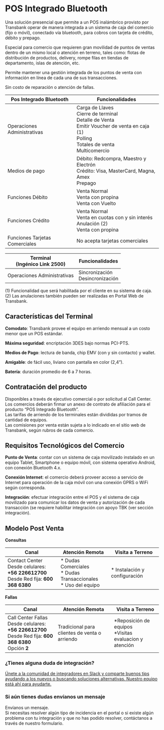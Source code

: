 # POS Integrado Bluetooth

<div class="pos-title-nav">
  <div tbk-link='/documentacion/pos-bluetooth' tbk-link-name='Documentación'></div>
</div>

Una solución presencial que permite a un POS inalámbrico provisto por Transbank operar de manera integrada a un sistema de caja del comercio (fijo o móvil), conectado vía bluetooth, para cobros con tarjeta de crédito, débito y prepago.

Especial para comercio que requieren gran movilidad de puntos de ventas dentro de un mismo local o atención en terreno, tales como: flotas de distribución de productos, delivery,  rompe filas en tiendas de departamento, islas de atención, etc. 

Permite mantener una gestión integrada de los puntos de venta con información en línea de cada una de sus transacciones.

Sin costo de reparación o atención de fallas.

Pos Integrado Bluetooth         | Funcionalidades
-------                         | -------
Operaciones Administrativas     | Carga de Llaves <br>Cierre de terminal <br>Detalle de Venta <br>Emitir Voucher de venta en caja (1) <br>Polling <br>Totales de venta <br>Multicomercio
Medios de pago                  | Débito: Redcompra, Maestro y Electrón<br>Crédito: Visa, MasterCard, Magna, Amex<br>Prepago
Funciones Débito                | Venta Normal<br>Venta con propina<br>Venta con Vuelto 
Funciones Crédito               | Venta Normal<br>Venta en cuotas con y sin interés<br>Anulación (2)<br>Venta con propina
Funciones Tarjetas Comerciales  | No acepta tarjetas comerciales


Terminal<br> (Ingénico Link 2500)   | Funcionalidades
-------                             | -------
Operaciones Administrativas         | Sincronización<br>Desincronización

(1) Funcionalidad que será habilitada por el cliente en su sistema de caja.
(2) Las anulaciones también pueden ser realizadas en Portal Web de Transbank.

## Características del Terminal

**Comodato**: Transbank provee el equipo en arriendo mensual a un costo menor que un POS estándar.

**Máxima seguridad**: encriptación 3DES bajo normas PCI-PTS.

**Medios de Pago**:  lectura de banda, chip EMV (con y sin contacto) y wallet.

**Amigable**: de fácil uso, liviano con pantalla en color (2,4”).

**Batería**: duración promedio de 6 a 7 horas.


## Contratación del producto

Disponibles a través de ejecutivo comercial o por solicitud al  Call Center.  
Los comercios deberán firmar un anexo de contrato de afiliación para el producto “POS Integrado Bluetooth”.  
Las tarifas de arriendo de los terminales están divididas por tramos de cantidad de equipos.  
Las comisiones por venta están sujeta a lo indicado en el sitio web de Transbank, según rubros de cada comercio.



## Requisitos Tecnológicos del Comercio

**Punto de Venta**: contar con un sistema de caja movilizado instalado en un equipo Tablet, Smartphone o equipo móvil, con sistema operativo Android, con conexión Bluetooth 4.x.

**Conexión Internet**: el comercio deberá proveer acceso a servicio de Internet para operación de la caja móvil con una conexión GPRS o WiFi según corresponda.

**Integración**: efectuar integración entre el POS y el sistema de caja movilizado para comunicar los datos de venta y autorización de cada transacción (se requiere habilitar integración con apoyo TBK (ver sección integración).

## Modelo Post Venta 

**Consultas**

Canal   | Atención Remota   | Visita a Terreno
------- | -------           | -------
Contact Center<br>Desde celulares: **+56 226612700**<br> Desde Red fija: **600 368 6380**| * Dudas Comerciales<br>* Dudas Transaccionales<br>* Uso del equipo | * Instalación y configuración

**Fallas**

Canal   | Atención Remota   | Visita a Terreno
------- | -------           | -------
Call Center Fallas<br>Desde celulares: **+56 226612700**<br>Desde Red fija: **600 368 6380** <br>Opción **2**| Tradicional para clientes de venta o arriendo | *Reposición de equipos<br> *Visitas evaluacion y atención


<div class="container slate">
  <div class='slate-after-footer'>
    <div class='row d-flex align-items-stretch'>
      <div class='col-12 col-lg-6'>
        <h3 class='toc-ignore fo-size-22 text-center'>¿Tienes alguna duda de integración?</h3>
        <a href='https://join-transbankdevelopers-slack.herokuapp.com/' target='_blank'>
          <div class='td_block_gray'>
            <img src="https://p9.zdassets.com/hc/theme_assets/138842/200037786/logo.png" alt="" >
            <div class='td_pa-txt'>
              Únete a la comunidad de integradores en Slack y comparte buenos tips ayudando a los nuevos o buscando soluciones alternativas. Nuestro equipo está ahí para ayudarte.
            </div>
          </div>
        </a>
      </div>
      <div class='mt-3 mt-lg-0 col-12 col-lg-6'>
        <h3 class='toc-ignore fo-size-22 text-center'>Si aún tienes dudas envíanos un mensaje</h3>
        <a class="pointer magenta" data-toggle='modal' data-target='#modalContactForm'>
          <div class='td_block_gray'>
            <div class="fo-size-20 text-center sub-title_bloq"><i class="fas fa-envelope"></i> Envíanos un mensaje.</div>
            <div class='td_pa-txt'>
              Si necesitas resolver algún tipo de incidencia en el portal o si existe algún problema con tu integración y  que no has podido resolver, contáctanos a través de nuestro formulario.
            </div>
          </div>
        </a>
      </div>
    </div>
  </div>
</div>
